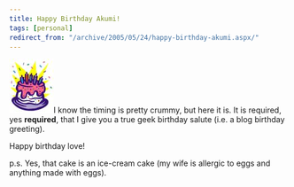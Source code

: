 ```yaml
---
title: Happy Birthday Akumi!
tags: [personal]
redirect_from: "/archive/2005/05/24/happy-birthday-akumi.aspx/"
---
```


![](/images/BirthdayCake.jpg "Birthday cake")I know the timing is pretty
crummy, but here it is. It is required, yes **required**, that I give
you a true geek birthday salute (i.e. a blog birthday greeting).

Happy birthday love!

p.s. Yes, that cake is an ice-cream cake (my wife is allergic to eggs
and anything made with eggs).

